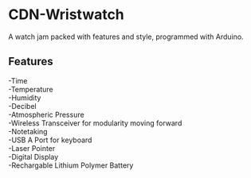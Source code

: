 # CDN-Wristwatch
A watch jam packed with features and style, programmed with Arduino.

## Features
-Time <br>
-Temperature <br>
-Humidity <br>
-Decibel <br>
-Atmospheric Pressure <br>
-Wireless Transceiver for modularity moving forward <br>
-Notetaking <br>
-USB A Port for keyboard <br>
-Laser Pointer <br>
-Digital Display <br>
-Rechargable Lithium Polymer Battery <br>
